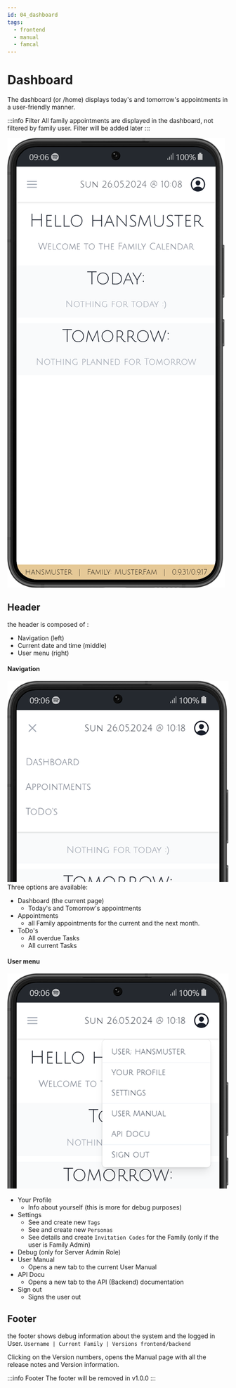 ```yaml
---
id: 04_dashboard
tags:
  - frontend
  - manual
  - famcal
---
```


# Dashboard

The dashboard (or /home) displays today's and tomorrow's appointments in a user-friendly manner.

:::info Filter
All family appointments are displayed in the dashboard, not filtered by family user. Filter will be added later
:::

![An empty Dashboard](../../../static/img/manual/01_emptyDashboard.png)

## Header 

the header is composed of : 
- Navigation (left)
- Current date and time (middle)
- User menu (right)

#### Navigation
![navigation.png](../../../static/img/manual/navigation.png)
Three options are available:
- Dashboard (the current page)
  - Today's and Tomorrow's appointments 
- Appointments
  - all Family appointments for the current and the next month.
- ToDo's
  - All overdue Tasks
  - All current Tasks



#### User menu
![usermenu.png](../../../static/img/manual/usermenu.png)

- Your Profile
  - Info about yourself (this is more for debug purposes)
- Settings
    - See and create new `Tags` 
    - See and create new `Personas`
    - See details and create `Invitation Codes` for the Family (only if the user is Family Admin)
- Debug (only for Server Admin Role)
- User Manual
    - Opens a new tab to the current User Manual
- API Docu
    - Opens a new tab to the API (Backend) documentation
- Sign out
    - Signs the user out 

## Footer
the footer shows debug information about the system and the logged in User. 
`Username | Current Family | Versions frontend/backend`

Clicking on the Version numbers, opens the Manual page with all the release notes and Version information.

:::info Footer
The footer will be removed in v1.0.0
:::